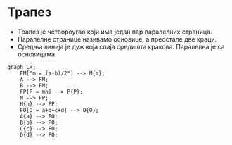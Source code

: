 # Трапез

- Трапез је четвороугао који има један пар паралелних страница.
- Паралелне странице називамо основице, а преостале две краци.
- Средња линија је дуж која спаја средишта кракова. Паралелна је са основицама.

```mermaid
graph LR;
    FM["m = (a+b)/2"] --> M{m};
    A --> FM;
    B --> FM;
    FP[P = mh] --> P{P};
    M --> FP;
    H{h} --> FP;
    FO[O = a+b+c+d] --> O{O};
    A{a} --> FO;
    B{b} --> FO;
    C{c} --> FO;
    D{d} --> FO;
```
